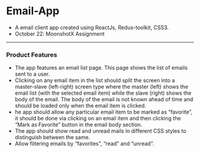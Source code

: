 # Email-App

- A email client app created using ReactJs, Redux-toolkit, CSS3.
- October 22: MoonshotX Assignment

--- 

### Product Features
- The app features an email list page. This page shows the list of emails sent to a user.
- Clicking on any email item in the list should split the screen into a master-slave (left-right) screen type where the master (left) shows the email list (with the selected email item) while the slave (right) shows the body of the email. The body of the email is not known ahead of time and should be loaded only when the email item is clicked.
- he app should allow any particular email item to be marked as “favorite”, it should be done via clicking on an email item and then clicking the “Mark as Favorite” button in the email body section.
- The app should show read and unread mails in different CSS styles to distinguish between the same.
- Allow filtering emails by “favorites”, “read” and “unread”.
  


